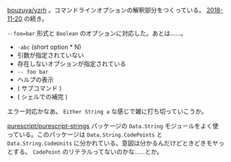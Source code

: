 [bouzuya/yzrh][] 。コマンドラインオプションの解釈部分をつくっている。 [2018-11-20][] の続き。

`--foo=bar` 形式と `Boolean` のオプションに対応した。あとは……。

- `-abc` (short option * N)
- 引数が指定されていない
- 存在しないオプションが指定されている
- `-- foo bar`
- ヘルプの表示
- ( サブコマンド )
- ( シェルでの補完 )

エラー対応かなあ。 `Either String a` な感じで雑に打ち切っていこうか。

[purescript/purescript-strings][] パッケージの `Data.String` モジュールをよく使っている。このパッケージは `Data.String.CodePoints` と `Data.String.CodeUnits` に分かれている。意図は分かるんだけどときどきモヤっとする。 `CodePoint` のリテラルってないのかな……とか。

[2018-11-20]: https://blog.bouzuya.net/2018/11/20/
[bouzuya/yzrh]: https://github.com/bouzuya/yzrh
[purescript/purescript-strings]: https://github.com/purescript/purescript-strings
